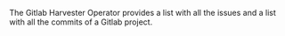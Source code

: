The Gitlab Harvester Operator provides a list with all the issues and a list with all the commits of a Gitlab project.